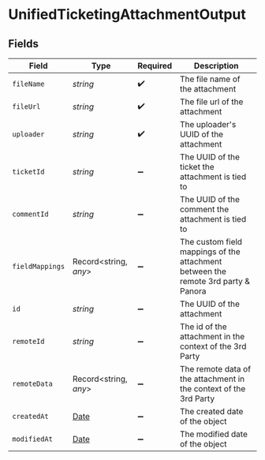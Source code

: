 # UnifiedTicketingAttachmentOutput


## Fields

| Field                                                                                         | Type                                                                                          | Required                                                                                      | Description                                                                                   |
| --------------------------------------------------------------------------------------------- | --------------------------------------------------------------------------------------------- | --------------------------------------------------------------------------------------------- | --------------------------------------------------------------------------------------------- |
| `fileName`                                                                                    | *string*                                                                                      | :heavy_check_mark:                                                                            | The file name of the attachment                                                               |
| `fileUrl`                                                                                     | *string*                                                                                      | :heavy_check_mark:                                                                            | The file url of the attachment                                                                |
| `uploader`                                                                                    | *string*                                                                                      | :heavy_check_mark:                                                                            | The uploader's UUID of the attachment                                                         |
| `ticketId`                                                                                    | *string*                                                                                      | :heavy_minus_sign:                                                                            | The UUID of the ticket the attachment is tied to                                              |
| `commentId`                                                                                   | *string*                                                                                      | :heavy_minus_sign:                                                                            | The UUID of the comment the attachment is tied to                                             |
| `fieldMappings`                                                                               | Record<string, *any*>                                                                         | :heavy_minus_sign:                                                                            | The custom field mappings of the attachment between the remote 3rd party & Panora             |
| `id`                                                                                          | *string*                                                                                      | :heavy_minus_sign:                                                                            | The UUID of the attachment                                                                    |
| `remoteId`                                                                                    | *string*                                                                                      | :heavy_minus_sign:                                                                            | The id of the attachment in the context of the 3rd Party                                      |
| `remoteData`                                                                                  | Record<string, *any*>                                                                         | :heavy_minus_sign:                                                                            | The remote data of the attachment in the context of the 3rd Party                             |
| `createdAt`                                                                                   | [Date](https://developer.mozilla.org/en-US/docs/Web/JavaScript/Reference/Global_Objects/Date) | :heavy_minus_sign:                                                                            | The created date of the object                                                                |
| `modifiedAt`                                                                                  | [Date](https://developer.mozilla.org/en-US/docs/Web/JavaScript/Reference/Global_Objects/Date) | :heavy_minus_sign:                                                                            | The modified date of the object                                                               |